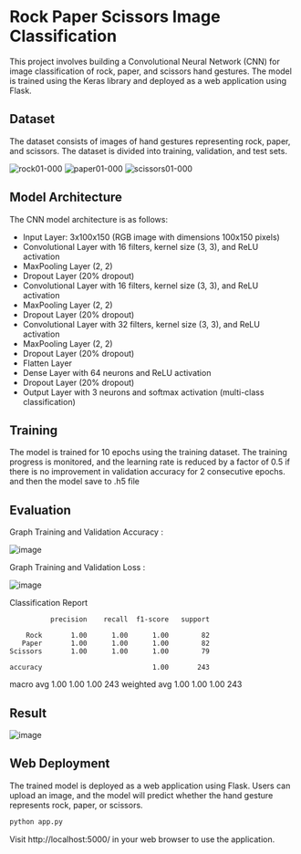 # Rock Paper Scissors Image Classification
This project involves building a Convolutional Neural Network (CNN) for image classification of rock, paper, and scissors hand gestures. The model is trained using the Keras library and deployed as a web application using Flask.

## Dataset
The dataset consists of images of hand gestures representing rock, paper, and scissors. The dataset is divided into training, validation, and test sets.

![rock01-000](https://github.com/briliando00/RPS-Predict/assets/71593813/6478068d-9369-4241-8e5f-da0937ff3967)
![paper01-000](https://github.com/briliando00/RPS-Predict/assets/71593813/4fefa0da-e827-498e-9998-2db098b35b5d)
![scissors01-000](https://github.com/briliando00/RPS-Predict/assets/71593813/088b9324-30c7-41ea-8bd7-531b2a767b76)

## Model Architecture

The CNN model architecture is as follows:

- Input Layer: 3x100x150 (RGB image with dimensions 100x150 pixels)
- Convolutional Layer with 16 filters, kernel size (3, 3), and ReLU activation
- MaxPooling Layer (2, 2)
- Dropout Layer (20% dropout)
- Convolutional Layer with 16 filters, kernel size (3, 3), and ReLU activation
- MaxPooling Layer (2, 2)
- Dropout Layer (20% dropout)
- Convolutional Layer with 32 filters, kernel size (3, 3), and ReLU activation
- MaxPooling Layer (2, 2)
- Dropout Layer (20% dropout)
- Flatten Layer
- Dense Layer with 64 neurons and ReLU activation
- Dropout Layer (20% dropout)
- Output Layer with 3 neurons and softmax activation (multi-class classification)

## Training

The model is trained for 10 epochs using the training dataset. The training progress is monitored, and the learning rate is reduced by a factor of 0.5 if there is no improvement in validation accuracy for 2 consecutive epochs.
and then the model save to .h5 file

## Evaluation

Graph Training and Validation Accuracy :

![image](https://github.com/briliando00/RPS-Predict/assets/71593813/abf13374-81c5-44d0-bdf1-deacf3b909b2)

Graph Training and Validation Loss :

![image](https://github.com/briliando00/RPS-Predict/assets/71593813/d7887e7b-0342-4f07-a6fa-326ac567f38a)

Classification Report

              precision    recall  f1-score   support

        Rock       1.00      1.00      1.00        82
       Paper       1.00      1.00      1.00        82
    Scissors       1.00      1.00      1.00        79

    accuracy                           1.00       243
   macro avg       1.00      1.00      1.00       243
weighted avg       1.00      1.00      1.00       243

## Result

![image](https://github.com/briliando00/RPS-Predict/assets/71593813/b5eda0c8-46e7-4e0d-9946-862234788897)


## Web Deployment

The trained model is deployed as a web application using Flask. Users can upload an image, and the model will predict whether the hand gesture represents rock, paper, or scissors.

```bash
python app.py
```

Visit http://localhost:5000/ in your web browser to use the application.




